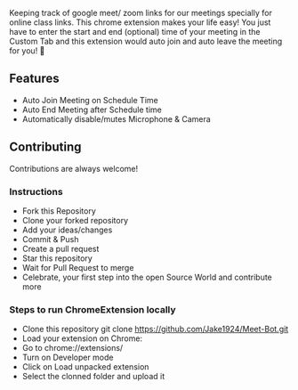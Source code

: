  Keeping track of google meet/ zoom links for our meetings specially for online class links. This chrome extension makes your life easy! You just have to enter the start and end (optional) time of your meeting in the Custom Tab and this extension would auto join and auto leave the meeting for you! 🚀

## Features

- Auto Join Meeting on Schedule Time
- Auto End Meeting after Schedule time
- Automatically disable/mutes Microphone & Camera




## Contributing

Contributions are always welcome!

### Instructions

- Fork this Repository
- Clone your forked repository
- Add your ideas/changes
- Commit & Push
- Create a pull request
- Star this repository
- Wait for Pull Request to merge
- Celebrate, your first step into the open Source World and contribute more

### Steps to run ChromeExtension locally

- Clone this repository git clone https://github.com/Jake1924/Meet-Bot.git
- Load your extension on Chrome:
- Go to chrome://extensions/
- Turn on Developer mode
- Click on Load unpacked extension
- Select the clonned folder and upload it
